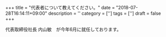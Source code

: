 +++
title = "代表者について教えてください。"
date = "2018-07-28T16:14:11+09:00"
description = ''
category = ['']
tags = ['']
draft = false
+++

代表取締役社長 内山敏　が今年6月に就任しております。
